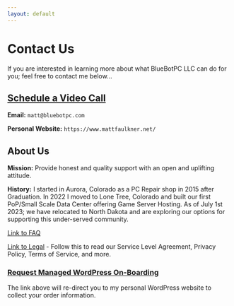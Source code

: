```yaml
---
layout: default
---
```

# Contact Us

If you are interested in learning more about what BlueBotPC LLC can do for you; feel free to contact me below...

## [Schedule a Video Call](https://calendly.com/bluebotpc/consult)

**Email:** ```matt@bluebotpc.com```

**Personal Website:** ```https://www.mattfaulkner.net/```

## About Us

**Mission:** Provide honest and quality support with an open and uplifting attitude.

**History:** I started in Aurora, Colorado as a PC Repair shop in 2015 after Graduation. In 2022 I moved to Lone Tree, Colorado and built our first PoP/Small Scale Data Center offering Game Server Hosting. As of July 1st 2023; we have relocated to North Dakota and are exploring our options for supporting this under-served community.

[Link to FAQ](https://www.bluebotpc.com/pages/faq)

[Link to Legal](https://www.bluebotpc.com/pages/legal/legal) - Follow this to read our Service Level Agreement, Privacy Policy, Terms of Service, and more.

### [Request Managed WordPress On-Boarding](https://www.mattfaulkner.net/bluebotpc/)

The link above will re-direct you to my personal WordPress website to collect your order information.
